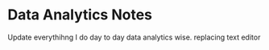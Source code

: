 # Data Analytics Notes
 Update everythihng I do day to day data analytics wise. replacing text editor

